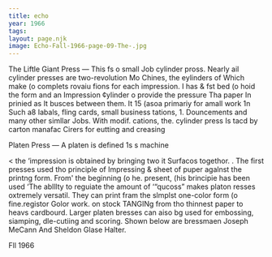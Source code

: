 ```yaml
---
title: echo
year: 1966
tags:
layout: page.njk
image: Echo-Fall-1966-page-09-The-.jpg
---
```

The Liftle Giant Press — This fs o small Job cylinder
pross. Nearly ail cylinder presses are two-revolution Mo
Chines, the eylinders of Which make (o compIets rovaiu
fions for each impression. I has & fst bed (o hoid the
form and an Impression ¢ylinder o provide the pressure
Tha paper In prinied as It busces between them. It 15
(asoa primariy for amall work 1n Such a8
Iabals, fling cards, small business tations, 1.
Douncements and many other simllar Jobs. With modif.
cations, the. cylinder press Is tacd by carton manafac
Cirers for eutting and creasing

Platen Press — A platen is defined 1s s machine

< the ‘impression is obtained by bringing two it
Surfacos togethor. . The first presses used tho principle
of Impressing & sheet of puper agalnst the printng form.
From' the beginning (o he. present, (his brincipie has
been used ‘The ablllty to  reguiate the amount of
‘“qucoss” makes platon resses oxtremely versatil. They
can print fram the slmplst one-color form (o fine.registor
Golor work. on stock TANGINg from tho thinnest paper to
heavs cardbourd. Larger platen bresses can aiso bg used
for embossing, siamping, dle-cutiing and scoring. Shown
below are bressmaen Joseph MeCann And Sheldon Glase
Halter.

Fll 1966

